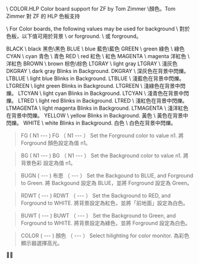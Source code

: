 \ COLOR.HLP Color board support for ZF by Tom Zimmer
\顏色。Tom Zimmer 對 ZF 的 HLP 色板支持


\ For Color boards, the following values may be used for background
\ 對於色板，以下值可用於背景
\ or forground.
\ 或 forground。


BLACK \ black
黑色\黑色
BLUE \ blue
藍色\藍色
GREEN \ green
綠色 \ 綠色
CYAN \ cyan
青色 \ 青色
RED \ red
紅色 \ 紅色
MAGENTA \ magenta
洋紅色 \ 洋紅色
BROWN \ brown
棕色\棕色
LTGRAY \ light gray
LTGRAY \ 淺灰色
DKGRAY \ dark gray Blinks in Background.
DKGRAY \ 深灰色在背景中閃爍。
LTBLUE \ light blue Blinks in Background.
LTBLUE \ 淺藍色在背景中閃爍。
LTGREEN \ light green Blinks in Background.
LTGREEN \ 淺綠色在背景中閃爍。
LTCYAN \ light cyan Blinks in Background.
LTCYAN \ 淺青色在背景中閃爍。
LTRED \ light red Blinks in Background.
LTRED \ 淺紅色在背景中閃爍。
LTMAGENTA \ light magenta Blinks in Background.
LTMAGENTA \ 淺洋紅色在背景中閃爍。
YELLOW \ yellow Blinks in Background.
黃色 \ 黃色在背景中閃爍。
WHITE \ white Blinks in Background.
白色 \ 白色在背景中閃爍。


>FG ( N1 --- )
>FG （ N1 --- ）
Set the Forground color to value n1.
將 Forground 顏色設定為值 n1。


>BG ( N1 --- )
>BG （ N1 --- ）
Set the Background color to value n1.
將 背景色彩 設定為值 n1。


>BUGN ( --- )
>布恩 （ --- ）
Set the Backgound to BLUE, and Forground to Green.
將 Backgound 設定為 BLUE，並將 Forground 設定為 Green。


>RDWT ( --- )
>RDWT （ --- ）
Set the Background to RED, and Forground to WHITE.
將背景設定為紅色，並將「前地面」設定為白色。


>BUWT ( --- )
>BUWT （ --- ）
Set the Background to Green, and Forground to WHITE.
將背景設定為綠色，並將 Forground 設定為白色。


>COLOR ( --- )
>顏色 （ --- ）
Select hilighting for color monitor.
為彩色顯示器選擇高光。


